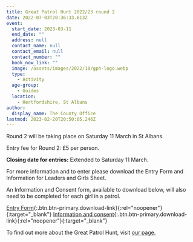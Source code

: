 ```yaml
---
title: Great Patrol Hunt 2022/23 round 2
date: 2022-07-03T20:36:33.613Z
event:
  start_date: 2023-03-11
  end_date: ""
  address: null
  contact_name: null
  contact_email: null
  contact_number: ""
  book_now_link: ""
  image: /assets/images/2022/10/gph-logo.webp
  type:
    - Activity
  age-group:
    - Guides
  location:
    - Hertfordshire, St Albans
author:
  display_name: The County Office
lastmod: 2023-02-20T20:50:05.246Z
---
```

Round 2 will be taking place on Saturday 11 March in St Albans.

Entry fee for Round 2: £5 per person.

**Closing date for entries:** Extended to Saturday 11 March.

For more information and to enter please download the Entry Form and Information for Leaders and Girls Sheet.

An Information and Consent form, available to download below, will also need to be completed for each girl in a patrol.

[Entry Form](/assets/docs/2022/gph-entry-form-round-2-2023.docx){:.btn.btn-primary.download-link}{:rel="noopener"}{:target="_blank"} [Information and consent](/assets/docs/2022/gph-info-and-consent-r2-2023.docx){:.btn.btn-primary.download-link}{:rel="noopener"}{:target="_blank"}

To find out more about the Great Patrol Hunt, visit [our page.](/great-patrol-hunt/)
